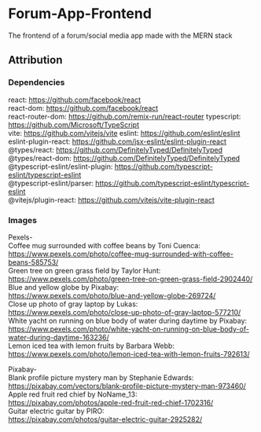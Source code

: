# Forum-App-Frontend

The frontend of a forum/social media app made with the MERN stack

## Attribution

### Dependencies

react:
https://github.com/facebook/react  
react-dom:
https://github.com/facebook/react  
react-router-dom:
https://github.com/remix-run/react-router
typescript:
https://github.com/Microsoft/TypeScript  
vite:
https://github.com/vitejs/vite
eslint:
https://github.com/eslint/eslint  
eslint-plugin-react:
https://github.com/jsx-eslint/eslint-plugin-react
@types/react:
https://github.com/DefinitelyTyped/DefinitelyTyped  
@types/react-dom:
https://github.com/DefinitelyTyped/DefinitelyTyped  
@typescript-eslint/eslint-plugin:
https://github.com/typescript-eslint/typescript-eslint  
@typescript-eslint/parser:
https://github.com/typescript-eslint/typescript-eslint  
@vitejs/plugin-react:
https://github.com/vitejs/vite-plugin-react

### Images

Pexels-  
Coffee mug surrounded with coffee beans by Toni Cuenca:  
https://www.pexels.com/photo/coffee-mug-surrounded-with-coffee-beans-585753/  
Green tree on green grass field by Taylor Hunt:  
https://www.pexels.com/photo/green-tree-on-green-grass-field-2902440/  
Blue and yellow globe by Pixabay:  
https://www.pexels.com/photo/blue-and-yellow-globe-269724/  
Close up photo of gray laptop by Lukas:  
https://www.pexels.com/photo/close-up-photo-of-gray-laptop-577210/  
White yacht on running on blue body of water during daytime by Pixabay:  
https://www.pexels.com/photo/white-yacht-on-running-on-blue-body-of-water-during-daytime-163236/  
Lemon iced tea with lemon fruits by Barbara Webb:  
https://www.pexels.com/photo/lemon-iced-tea-with-lemon-fruits-792613/

Pixabay-  
Blank profile picture mystery man by Stephanie Edwards:  
https://pixabay.com/vectors/blank-profile-picture-mystery-man-973460/  
Apple red fruit red chief by NoName_13:  
https://pixabay.com/photos/apple-red-fruit-red-chief-1702316/  
Guitar electric guitar by PIRO:  
https://pixabay.com/photos/guitar-electric-guitar-2925282/
